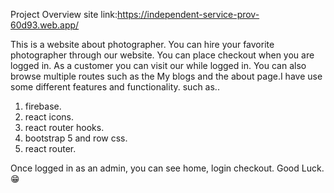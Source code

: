 Project Overview site link:https://independent-service-prov-60d93.web.app/

This is a website about photographer. You can hire your favorite photographer through our website. You can place checkout when you are logged in. As a customer you can visit our  while logged in. You can also browse multiple routes such as the My blogs and the about page.I have use some  different features and functionality. such as..

1. firebase. 
2. react icons.
3. react router hooks.
4.  bootstrap 5 and row css.
5. react router.

Once logged in as an admin, you can see home, login checkout. Good Luck. 😁
